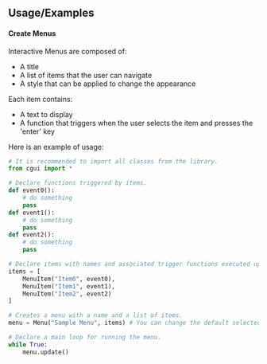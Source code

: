 
## Usage/Examples

#### Create Menus
Interactive Menus are composed of:
- A title
- A list of items that the user can navigate
- A style that can be applied to change the appearance

Each item contains:
- A text to display
- A function that triggers when the user selects the item and presses the 'enter' key

Here is an example of usage:
```python
# It is recommended to import all classes from the library.
from cgui import *

# Declare functions triggered by items.
def event0():
    # do something
    pass
def event1():
    # do something
    pass
def event2():
    # do something
    pass

# Declare items with names and associated trigger functions executed upon confirmation events.
items = [
    MenuItem("Item0", event0),
    MenuItem("Item1", event1),
    MenuItem("Item2", event2)
]

# Creates a menu with a name and a list of items.
menu = Menu("Sample Menu", items) # You can change the default selected item and apply styles.

# Declare a main loop for running the menu.
while True:
    menu.update()
```

